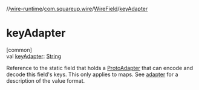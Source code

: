 //[wire-runtime](../../../index.md)/[com.squareup.wire](../index.md)/[WireField](index.md)/[keyAdapter](key-adapter.md)

# keyAdapter

[common]\
val [keyAdapter](key-adapter.md): [String](https://kotlinlang.org/api/latest/jvm/stdlib/kotlin/-string/index.html)

Reference to the static field that holds a [ProtoAdapter](../-proto-adapter/index.md) that can encode and decode this field's keys. This only applies to maps. See [adapter](adapter.md) for a description of the value format.
